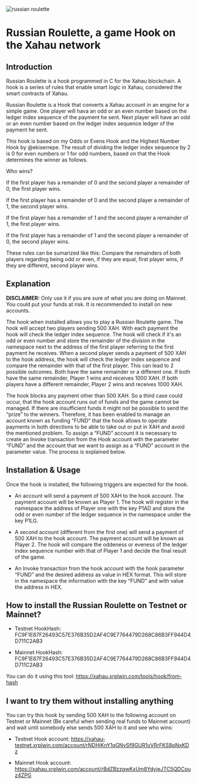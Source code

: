 ![russian roulette](https://github.com/user-attachments/assets/ccff29b1-7bf6-42a7-bc6a-773fb3030fa1)

# Russian Roulette, a game Hook on the Xahau network

## Introduction

Russian Roulette is a hook programmed in C for the Xahau blockchain. A hook is a series of rules that enable smart logic in Xahau, considered the smart contracts of Xahau. 

Russian Roulette is a Hook that converts a Xahau account in an engine for a simple game. One player will hava an odd or an even number based on the ledger index sequence of the payment he sent. Next player will have an odd or an even number based on the ledger index sequence ledger of the payment he sent. 

This hook is based on my Odds or Evens Hook and the Highest Number Hook by @ekiserrepe. The result of dividing the ledger index sequence by 2 is 0 for even numbers or 1 for odd numbers, based on that the Hook determines the winner as follows.

Who wins?

If the first player has a remainder of 0 and the second player a remainder of 0, the first player wins. 

If the first player has a remainder of 0 and the second player a remainder of 1, the second player wins. 

If the first player has a remainder of 1 and the second player a remainder of 1, the first player wins. 

If the first player has a remainder of 1 and the second player a remainder of 0, the second player wins. 

These rules can be sumarized like this:
Compare the remainders of both players regarding being odd or even, if they are equal, first player wins, if they are different, second player wins.


## Explanation

**DISCLAIMER:** Only use it if you are sure of what you are doing on Mainnet. You could put your funds at risk. It is recommended to install on new accounts.

The hook when installed allows you to play a Russian Roulette game. The hook will accept two players sending 500 XAH. With each payment the hook will check the ledger index sequence. The hook will check if it's an odd or even number and store the remainder of the division in the namespace next to the address of the first player referring to the first payment he receives. When a second player sends a payment of 500 XAH to the hook address, the hook will check the ledger index sequence and compare the remainder with that of the first player. This can lead to 2 possible outcomes. Both have the same remainder or a different one. If both have the same remainder, Player 1 wins and receives 1000 XAH. If both players have a different remainder, Player 2 wins and receives 1000 XAH. 

The hook blocks any payment other than 500 XAH. So a third case could occur, that the hook account runs out of funds and the game cannot be managed. If there are insufficient funds it might not be possible to send the “prize” to the winners. Therefore, it has been enabled to manage an account known as funding “FUND” that the hook allows to operate payments in both directions to be able to take out or put in XAH and avoid the mentioned problem. To assign a “FUND” account it is necessary to create an Invoke transaction from the Hook account with the parameter “FUND” and the account that we want to assign as a “FUND” account in the parameter value. The process is explained below.


## Installation & Usage

Once the hook is installed, the following triggers are expected for the hook.

- An account will send a payment of 500 XAH to the hook account. The payment account will be known as Player 1. The hook will register in the namespace the address of Player one with the key P1AD and store the odd or even number of the ledger sequence in the namespace under the key P1LG.

- A second account (different from the first one) will send a payment of 500 XAH to the hook account. The payment account will be known as Player 2. The hook will compare the oddeness or eveness of the ledger index sequence number with that of Player 1 and decide the final result of the game.

- An Invoke transaction from the hook account with the hook parameter “FUND” and the desired address as value in HEX format. This will store in the namespace the information with the key “FUND” and with value the address in HEX.


## How to install the Russian Roulette on Testnet or Mainnet?

- Testnet HookHash: FC9F1E87F26493C57E376B35D2AF4C9E7764479D268C86B3FF944D4D711C2AB3

- Mainnet HookHash: FC9F1E87F26493C57E376B35D2AF4C9E7764479D268C86B3FF944D4D711C2AB3

You can do it using this tool:  https://xahau.xrplwin.com/tools/hook/from-hash
   

## I want to try them without installing anything

You can try this hook by sending 500 XAH to the following account on Testnet or Mainnet (Be careful when sending real funds to Mainnet account) and wait until somebody else sends 500 XAH to it and see who wins:

- Testnet Hook account: https://xahau-testnet.xrplwin.com/account/rNDHjKnY1qGNvSf9GUR1vVRrFKS8pNxKDz
  
- Mainnet Hook account: https://xahau.xrplwin.com/account/rBdZBzzgwKxUm8YdyjeJTC5QDCouz4ZPG

